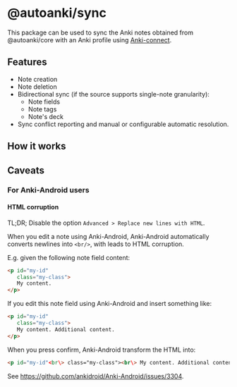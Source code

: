 # @autoanki/sync

This package can be used to sync the Anki notes obtained from @autoanki/core with an Anki profile using [Anki-connect](https://github.com/FooSoft/anki-connect).

## Features

- Note creation
- Note deletion
- Bidirectional sync (if the source supports single-note granularity):
  - Note fields
  - Note tags
  - Note's deck
- Sync conflict reporting and manual or configurable automatic resolution.

## How it works

## Caveats

### For Anki-Android users

#### HTML corruption

TL;DR; Disable the option `Advanced > Replace new lines with HTML`.

When you edit a note using Anki-Android, Anki-Android automatically converts newlines into `<br/>`, with leads to HTML corruption.

E.g. given the following note field content:

<!-- prettier-ignore-start -->
```html
<p id="my-id"
   class="my-class">
   My content.
</p>
```

If you edit this note field using Anki-Android and insert something like:

```html
<p id="my-id"
   class="my-class">
   My content. Additional content.
</p>
```

When you press confirm, Anki-Android transform the HTML into:

```html
<p id="my-id"<br\> class="my-class"><br\> My content. Additional content.<br\></p>
```

<!-- prettier-ignore-end -->

See https://github.com/ankidroid/Anki-Android/issues/3304.
